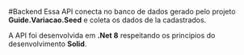 #Backend
Essa API conecta no banco de dados gerado pelo projeto **Guide.Variacao.Seed** e coleta os dados de la cadastrados.

A API foi desenvolvida em **.Net 8** respeitando os principios do desenvolvimento **Solid**.